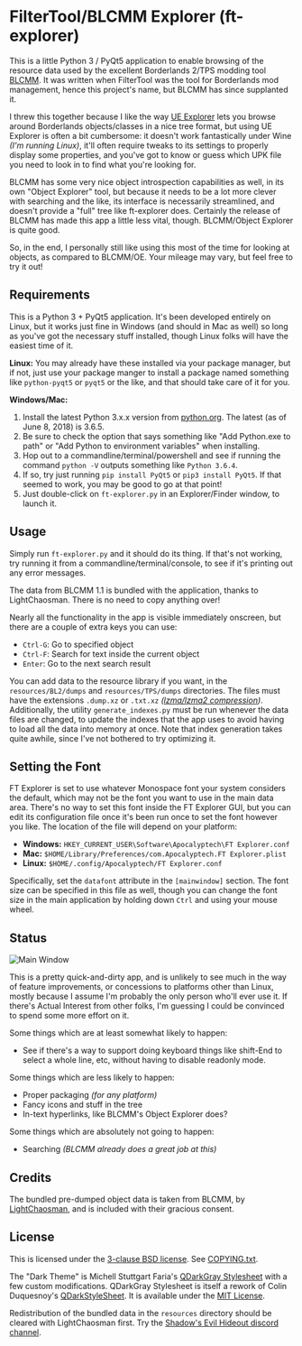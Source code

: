FilterTool/BLCMM Explorer (ft-explorer)
=======================================

This is a little Python 3 / PyQt5 application to enable browsing of the
resource data used by the excellent Borderlands 2/TPS modding tool
[BLCMM](https://github.com/BLCM/BLCMods/wiki/Borderlands-Community-Mod-Manager).
It was written when FilterTool was the tool for Borderlands mod management,
hence this project's name, but BLCMM has since supplanted it.

I threw this together because I like the way
[UE Explorer](http://eliotvu.com/portfolio/view/21/ue-explorer) lets you
browse around Borderlands objects/classes in a nice tree format, but using
UE Explorer is often a bit cumbersome: it doesn't work fantastically under
Wine *(I'm running Linux)*, it'll often require tweaks to its settings to
properly display some properties, and you've got to know or guess which UPK
file you need to look in to find what you're looking for.

BLCMM has some very nice object introspection capabilities as well, in its
own "Object Explorer" tool, but because it needs to be a lot more clever
with searching and the like, its interface is necessarily streamlined, and
doesn't provide a "full" tree like ft-explorer does.  Certainly the release
of BLCMM has made this app a little less vital, though.  BLCMM/Object Explorer
is quite good.

So, in the end, I personally still like using this most of the time for
looking at objects, as compared to BLCMM/OE.  Your mileage may vary, but
feel free to try it out!

Requirements
------------

This is a Python 3 + PyQt5 application.  It's been developed entirely on
Linux, but it works just fine in Windows (and should in Mac as well) so long as
you've got the necessary stuff installed, though Linux folks will have the
easiest time of it.

**Linux:** You may already have these installed via your package manager,
but if not, just use your package manger to install a package named something
like `python-pyqt5` or `pyqt5` or the like, and that should take care of it
for you.

**Windows/Mac:**
1. Install the latest Python 3.x.x version from
  [python.org](https://www.python.org/downloads/).  The latest (as of June 8, 2018) is 3.6.5.
2. Be sure to check the option that says something like "Add Python.exe to path"
  or "Add Python to environment variables" when installing.
3. Hop out to a commandline/terminal/powershell and see if running the command
  `python -V` outputs something like `Python 3.6.4`.
4. If so, try just running `pip install PyQt5` or `pip3 install PyQt5`.  If that
  seemed to work, you may be good to go at that point!
5. Just double-click on `ft-explorer.py` in an Explorer/Finder window, to launch
  it.

Usage
-----

Simply run `ft-explorer.py` and it should do its thing.  If that's not
working, try running it from a commandline/terminal/console, to see if it's
printing out any error messages.

The data from BLCMM 1.1 is bundled with the application, thanks to
LightChaosman.  There is no need to copy anything over!

Nearly all the functionality in the app is visible immediately onscreen,
but there are a couple of extra keys you can use:

* `Ctrl-G`: Go to specified object
* `Ctrl-F`: Search for text inside the current object
* `Enter`: Go to the next search result

You can add data to the resource library if you want, in the
`resources/BL2/dumps` and `resources/TPS/dumps` directories.  The files must
have the extensions `.dump.xz` or `.txt.xz` *([lzma/lzma2
compression](https://en.wikipedia.org/wiki/Xz))*.  Additionally, the utility
`generate_indexes.py` must be run whenever the data files are changed, to
update the indexes that the app uses to avoid having to load all the data
into memory at once.  Note that index generation takes quite awhile, since
I've not bothered to try optimizing it.

Setting the Font
----------------

FT Explorer is set to use whatever Monospace font your system considers the
default, which may not be the font you want to use in the main data area.
There's no way to set this font inside the FT Explorer GUI, but you can edit
its configuration file once it's been run once to set the font however you
like.  The location of the file will depend on your platform:

* **Windows:** `HKEY_CURRENT_USER\Software\Apocalyptech\FT Explorer.conf`
* **Mac:** `$HOME/Library/Preferences/com.Apocalyptech.FT Explorer.plist`
* **Linux:** `$HOME/.config/Apocalyptech/FT Explorer.conf`

Specifically, set the `datafont` attribute in the `[mainwindow]` section.
The font size can be specified in this file as well, though you can change
the font size in the main application by holding down `Ctrl` and using your
mouse wheel.

Status
------

![Main Window](screenshot.png)

This is a pretty quick-and-dirty app, and is unlikely to see much in the
way of feature improvements, or concessions to platforms other than Linux,
mostly because I assume I'm probably the only person who'll ever use it.
If there's Actual Interest from other folks, I'm guessing I could be
convinced to spend some more effort on it.

Some things which are at least somewhat likely to happen:

* See if there's a way to support doing keyboard things like shift-End to
  select a whole line, etc, without having to disable readonly mode.

Some things which are less likely to happen:

* Proper packaging *(for any platform)*
* Fancy icons and stuff in the tree
* In-text hyperlinks, like BLCMM's Object Explorer does?

Some things which are absolutely not going to happen:

* Searching *(BLCMM already does a great job at this)*

Credits
-------

The bundled pre-dumped object data is taken from BLCMM, by
[LightChaosman](https://www.youtube.com/channel/UCgJ6TA5sZ_Rwc1LPDYbQT1Q), and
is included with their gracious consent.

License
-------

This is licensed under the [3-clause BSD license](https://opensource.org/licenses/BSD-3-Clause).
See [COPYING.txt](COPYING.txt).

The "Dark Theme" is Michell Stuttgart Faria's
[QDarkGray Stylesheet](https://github.com/mstuttgart/qdarkgray-stylesheet)
with a few custom modifications.  QDarkGray Stylesheet is itself a rework of
Colin Duquesnoy's [QDarkStyleSheet](https://github.com/ColinDuquesnoy/QDarkStyleSheet).
It is available under the [MIT License](qdarkgraystyle/COPYING.txt).

Redistribution of the bundled data in the `resources` directory should be
cleared with LightChaosman first.  Try the
[Shadow's Evil Hideout discord channel](https://discord.gg/0YjZxbVBS9b3bXUS).
